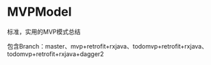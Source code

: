 # MVPModel
标准，实用的MVP模式总结

包含Branch：master、mvp+retrofit+rxjava、todomvp+retrofit+rxjava、todomvp+retrofit+rxjava+dagger2
